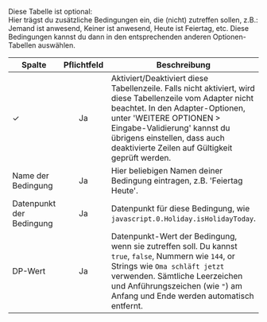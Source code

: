 Diese Tabelle ist optional:
<br>Hier trägst du zusätzliche Bedingungen ein, die (nicht) zutreffen sollen, z.B.: Jemand ist anwesend, Keiner ist anwesend, Heute ist Feiertag, etc. Diese Bedingungen kannst du dann in den entsprechenden anderen Optionen-Tabellen auswählen.

| Spalte   |  Pflichtfeld |  Beschreibung |
|----------|:------------:|-------|
| ✓        |  Ja          | Aktiviert/Deaktiviert diese Tabellenzeile. Falls nicht aktiviert, wird diese Tabellenzeile vom Adapter nicht beachtet. In den Adapter-Optionen, unter 'WEITERE OPTIONEN > Eingabe-Validierung' kannst du übrigens einstellen, dass auch deaktivierte Zeilen auf Gültigkeit geprüft werden. |
| Name der Bedingung | Ja | Hier beliebigen Namen deiner Bedingung eintragen, z.B. 'Feiertag Heute'. |
| Datenpunkt der Bedingung | Ja | Datenpunkt für diese Bedingung, wie `javascript.0.Holiday.isHolidayToday`. |
| DP-Wert | Ja | Datenpunkt-Wert der Bedingung, wenn sie zutreffen soll. Du kannst `true`, `false`, Nummern wie `144`, or Strings wie `Oma schläft jetzt` verwenden. Sämtliche Leerzeichen und Anführungszeichen (wie `"`) am Anfang und Ende werden automatisch entfernt. |

